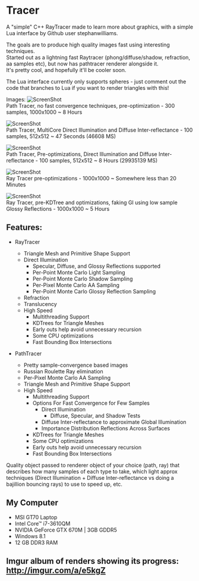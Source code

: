 # Tracer
A "simple" C++ RayTracer made to learn more about graphics, with a simple Lua interface by Github user stephanwilliams.

The goals are to produce high quality images fast using interesting techniques.  
Started out as a lightning fast Raytracer (phong/diffuse/shadow, refraction, aa samples etc), but now has pathtracer renderer alongside it.  
It's pretty cool, and hopefully it'll be cooler soon.


The Lua interface currently only supports spheres - just comment out the code that branches to Lua if you want to render triangles with this!

Images: 
![ScreenShot](http://i.imgur.com/QGuxkGy.png)  
Path Tracer, no fast convergence techniques, pre-optimization - 300 samples, 1000x1000 ~ 8 Hours

![ScreenShot](http://i.imgur.com/DhQFTTH.png)  
Path Tracer, MultiCore Direct Illumination and Diffuse Inter-reflectance - 100 samples, 512x512 ~ 47 Seconds (46608 MS)

![ScreenShot](http://i.imgur.com/92z2vF9.png)  
Path Tracer, Pre-optimizations, Direct Illumination and Diffuse Inter-reflectance - 100 samples, 512x512 ~ 8 Hours (29935139 MS)

![ScreenShot](http://i.imgur.com/9HevjW9.png)  
Ray Tracer pre-optimizations - 1000x1000 ~ Somewhere less than 20 Minutes

![ScreenShot](http://i.imgur.com/OcpYo2K.png)  
Ray Tracer, pre-KDTree and optimizations, faking GI using low sample Glossy Reflections - 1000x1000 ~ 5 Hours 


Features:
----------
* RayTracer
  * Triangle Mesh and Primitive Shape Support
  * Direct Illumination
    * Specular, Diffuse, and Glossy Reflections supported
    * Per-Point Monte Carlo Light Sampling
    * Per-Point Monte Carlo Shadow Sampling
    * Per-Pixel Monte Carlo AA Sampling
    * Per-Point Monte Carlo Glossy Reflection Sampling
  * Refraction
  * Translucency
  * High Speed
    * Multithreading Support
    * KDTrees for Triangle Meshes
    * Early outs help avoid unnecessary recursion
    * Some CPU optimizations
    * Fast Bounding Box Intersections
    

* PathTracer
  * Pretty sample-convergence based images
  * Russian Roulette Ray elimination
  * Per-Pixel Monte Carlo AA Sampling
  * Triangle Mesh and Primitive Shape Support
  * High Speed
    * Multithreading Support
    * Options For Fast Convergence for Few Samples
      * Direct Illumination
        * Diffuse, Specular, and Shadow Tests
      * Diffuse Inter-reflectance to approximate Global Illumination
      * Importance Distribution Reflections Across Surfaces
    * KDTrees for Triangle Meshes
    * Some CPU optimizations
    * Early outs help avoid unnecessary recursion
    * Fast Bounding Box Intersections

Quality object passed to renderer object of your choice (path, ray) that describes how many samples of each type to take, which light approx techniques (Direct Illumination + Diffuse Inter-reflectance vs doing a bajillion bouncing rays) to use to speed up, etc.


My Computer
-----------
* MSI GT70 Laptop
* Intel Core™ i7-3610QM
* NVIDIA GeForce GTX 670M | 3GB GDDR5
* Windows 8.1
* 12 GB DDR3 RAM

  
Imgur album of renders showing its progress: http://imgur.com/a/e5kgZ
-----------------------------------------------------------------------
